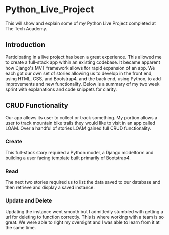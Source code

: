 # Python_Live_Project
 This will show and explain some of my Python Live Project completed at The Tech Academy.
 ## Introduction
 Participating in a live project has been a great experience. This allowed me to create a full-stack app within an existing codebase. It became apparent how Django's MVT framework allows for rapid expansion of an app. We each got our own set of stories allowing us to develop in the front end, using HTML, CSS, and Bootstrap4, and the back end, using Python, to add improvements and new functionality.
 Below is a summary of my two week sprint with explanations and code snippets for clarity.
 ## CRUD Functionality
 Our app allows its user to collect or track something. My portion allows a user to track mountain bike trails they would like to visit in an app called LOAM. Over a handful of stories LOAM gained full CRUD functionality.
 ### Create
 This full-stack story required a Python model, a Django modelform and building a user facing template built primarily of Bootstrap4.
 
 ### Read
 The next two stories required us to list the data saved to our database and then retrieve and display a saved instance.
 
 ### Update and Delete
 Updating the instance went smooth but I admittedly stumbled with getting a url for deleting to function correctly. This is where working with a team is so great. We were able to right my oversight and I was able to learn from it at the same time.

